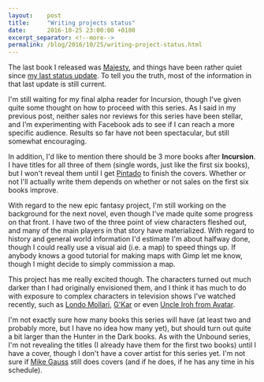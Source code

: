 ```yaml
---
layout:    post
title:     "Writing projects status"
date:      2016-10-25 23:00:00 +0100
excerpt_separator: <!--more-->
permalink: /blog/2016/10/25/writing-project-status.html
---
```


The last book I released was [Majesty](/books/majesty.html), and things have been rather quiet since [my last status update](/2016/8/2/incursion-and-other-updates.html). To tell you the truth, most of the information in that last update is still current.

<!--more-->

I'm still waiting for my final alpha reader for Incursion, though I've given quite some thought on how to proceed with this series. As I said in my previous post, neither sales nor reviews for this series have been stellar, and I'm experimenting with Facebook ads to see if I can reach a more specific audience. Results so far have not been spectacular, but still somewhat encouraging.

In addition, I'd like to mention there should be 3 more books after **Incursion**. I have titles for all three of them (single words, just like the first six books), but I won't reveal them until I get [Pintado](http://pintado.weebly.com/) to finish the covers. Whether or not I'll actually write them depends on whether or not sales on the first six books improve.


With regard to the new epic fantasy project, I'm still working on the background for the next novel, even though I've made quite some progress on that front. I have two of the three point of view characters fleshed out, and many of the main players in that story have materialized. With regard to history and general world information I'd estimate I'm about halfway done, though I could really use a visual aid (i.e. a map) to speed things up. If anybody knows a good tutorial for making maps with Gimp let me know, though I might decide to simply commission a map.

This project has me really excited though. The characters turned out much darker than I had originally envisioned them, and I think it has much to do with exposure to complex characters in television shows I've watched recently, such as [Londo Mollari](https://en.wikipedia.org/wiki/Londo_Mollari), [G'Kar](https://en.wikipedia.org/wiki/G%27Kar) or even [Uncle Iroh from Avatar](http://avatar.wikia.com/wiki/Iroh).

I'm not exactly sure how many books this series will have (at least two and probably more, but I have no idea how many yet), but should turn out quite a bit larger than the Hunter in the Dark books. As with the Unbound series, I'm not revealing the titles (I already have them for the first two books) until I have a cover, though I don't have a cover artist for this series yet. I'm not sure if [Mike Gauss](http://helmuttt.deviantart.com/) still does covers (and if he does, if he has any time in his schedule).